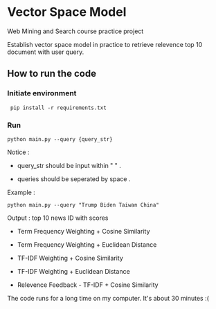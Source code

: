 # Vector Space Model 

Web Mining and Search course practice project 

Establish vector space model in practice to retrieve relevence top 10 document with user query. 

## How to run the code

### Initiate environment

` pip install -r requirements.txt`

### Run

`python main.py --query {query_str}`

Notice : 
    
- query_str should be input within " " .

- queries should be seperated by space .

Example :

`python main.py --query "Trump Biden Taiwan China"`

Output : top 10 news ID with scores

- Term Frequency Weighting + Cosine Similarity

- Term Frequency Weighting + Euclidean Distance

- TF-IDF Weighting + Cosine Similarity

- TF-IDF Weighting + Euclidean Distance

- Relevence Feedback - TF-IDF + Cosine Similarity

The code runs for a long time on my computer.
It's about 30 minutes :(
